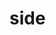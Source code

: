 <!-- this entire file is auto-generated -->

# side

<!-- optional markdown-notes-tree directory description starts here -->

<!-- optional markdown-notes-tree directory description ends here -->
